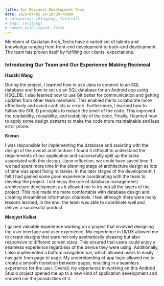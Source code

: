 ```yaml
---
title: Our Recimeal Development Team
date: 2023-04-02 14:10:00 +0800
# categories: [Blogging, Tutorial]
# tags: [writing]
# render_with_liquid: false
---
```


Members of Castalian Arch_Techs have a varied set of talents and knowledge ranging from front-end development to back-end development. The team has proven itself by fulfilling our clients' expectations.

### Introducing Our Team and Our Experience Making Recimeal

**Haozhi Wang**

During the project, I learned how to use Java to connect to an SQL database and how to set up an SQL database for an Android app using HSQLDB. I also learned how to use Git better for communication and getting updates from other team members. This enabled me to collaborate more effectively and avoid conflicts or errors. Furthermore, I learned how to follow the SOLID principles to reduce the smell of the code. This improved the readability, reusability, and testability of the code. Finally, I learned how to apply some design patterns to make the code more maintainable and less error prone.

**Kieran**

I was responsible for implementing the database and assisting with the design of the overall architecture.  I found it difficult to understand the requirements of our application and successfully split up the tasks associated with this design. Upon reflection, we could have saved time if we had spent more time in the planning stage of architecture design as lots of time was spent fixing mistakes. In the later stages of the development, I felt I had gained some good experience coordinating with the team to develop the project. I did enjoy the role of database management/ architecture development as it allowed me to try out all the layers of the project. This role made me more comfortable with database design and creating streamlined information channels. I feel although there were many lessons learned, in the end, the team was able to coordinate well and deliver a successful product.

**Manjyot Kalkat**

I gained valuable experience working on a project that involved designing the user interface and user experience. My experience in UI/UX allowed me to create designs that were not only aesthetically pleasing but also responsive to different screen sizes. This ensured that users could enjoy a seamless experience regardless of the device they were using. Additionally, I also implemented a bottom navigation bar, which allowed users to easily navigate from page to page. My understanding of app logic allowed me to create a smooth transition between pages, resulting in a seamless experience for the user. Overall, my experience in working on this Android Studio project opened me up to a new kind of application development and showed me the possibilities of it.